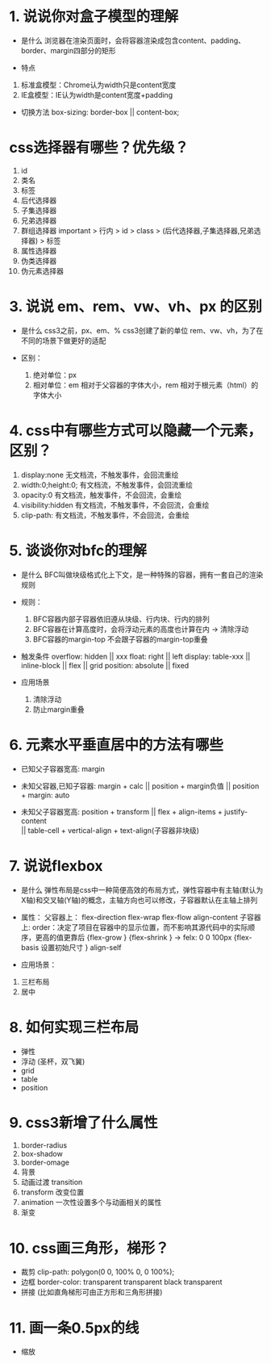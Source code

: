 # 1. 说说你对盒子模型的理解
- 是什么
浏览器在渲染页面时，会将容器渲染成包含content、padding、border、margin四部分的矩形

- 特点
1. 标准盒模型：Chrome认为width只是content宽度
2. IE盒模型：IE认为width是content宽度+padding

- 切换方法
box-sizing: border-box || content-box;

# css选择器有哪些？优先级？
1. id
2. 类名
3. 标签
4. 后代选择器
5. 子集选择器
6. 兄弟选择器
7. 群组选择器
important > 行内 > id > class > (后代选择器,子集选择器,兄弟选择器) > 标签
8. 属性选择器
9. 伪类选择器
10. 伪元素选择器

# 3. 说说 em、rem、vw、vh、px 的区别
- 是什么
css3之前，px、em、%         css3创建了新的单位 rem、vw、vh，为了在不同的场景下做更好的适配

- 区别：
    1. 绝对单位：px
    2. 相对单位：em 相对于父容器的字体大小，rem 相对于根元素（html）的字体大小

# 4. css中有哪些方式可以隐藏一个元素，区别？
1. display:none         无文档流，不触发事件，会回流重绘
2. width:0;height:0;    有文档流，不触发事件，会回流重绘
3. opacity:0            有文档流，触发事件，不会回流，会重绘
4. visibility:hidden    有文档流，不触发事件，不会回流，会重绘
5. clip-path:           有文档流，不触发事件，不会回流，会重绘

# 5. 谈谈你对bfc的理解
- 是什么
    BFC叫做块级格式化上下文，是一种特殊的容器，拥有一套自己的渲染规则

- 规则：
    1. BFC容器内部子容器依旧遵从块级、行内块、行内的排列
    2. BFC容器在计算高度时，会将浮动元素的高度也计算在内  -> 清除浮动
    3. BFC容器的margin-top   不会跟子容器的margin-top重叠

- 触发条件
    overflow: hidden || xxx
    float: right || left
    display: table-xxx || inline-block || flex || grid
    position: absolute || fixed

- 应用场景
    1. 清除浮动
    2. 防止margin重叠

# 6. 元素水平垂直居中的方法有哪些
- 已知父子容器宽高: margin

- 未知父容器,已知子容器: margin + calc  ||  position + margin负值  ||  position + margin: auto

- 未知父子容器宽高: position + transform  ||  flex + align-items + justify-content  
                ||  table-cell + vertical-align + text-align(子容器非块级)

# 7. 说说flexbox
- 是什么
    弹性布局是css中一种简便高效的布局方式，弹性容器中有主轴(默认为X轴)和交叉轴(Y轴)的概念，主轴方向也可以修改，子容器默认在主轴上排列

- 属性：
父容器上： flex-direction  flex-wrap flex-flow align-content
子容器上:  order：决定了项目在容器中的显示位置，而不影响其源代码中的实际顺序，更高的值更靠后
          {flex-grow                 }
          {flex-shrink               }     ->  felx: 0 0 100px
          {flex-basis 设置初始尺寸    }
          align-self

- 应用场景：
1. 三栏布局
2. 居中

# 8. 如何实现三栏布局
- 弹性
- 浮动 (圣杯，双飞翼)
- grid
- table
- position

# 9. css3新增了什么属性
1. border-radius
2. box-shadow
3. border-omage
4. 背景
5. 动画过渡 transition
6. transform 改变位置
7. animation 一次性设置多个与动画相关的属性
8. 渐变

# 10. css画三角形，梯形？  
- 裁剪 clip-path: polygon(0 0, 100% 0, 0 100%);
- 边框 border-color: transparent transparent black transparent
- 拼接 (比如直角梯形可由正方形和三角形拼接)

# 11. 画一条0.5px的线
- 缩放
